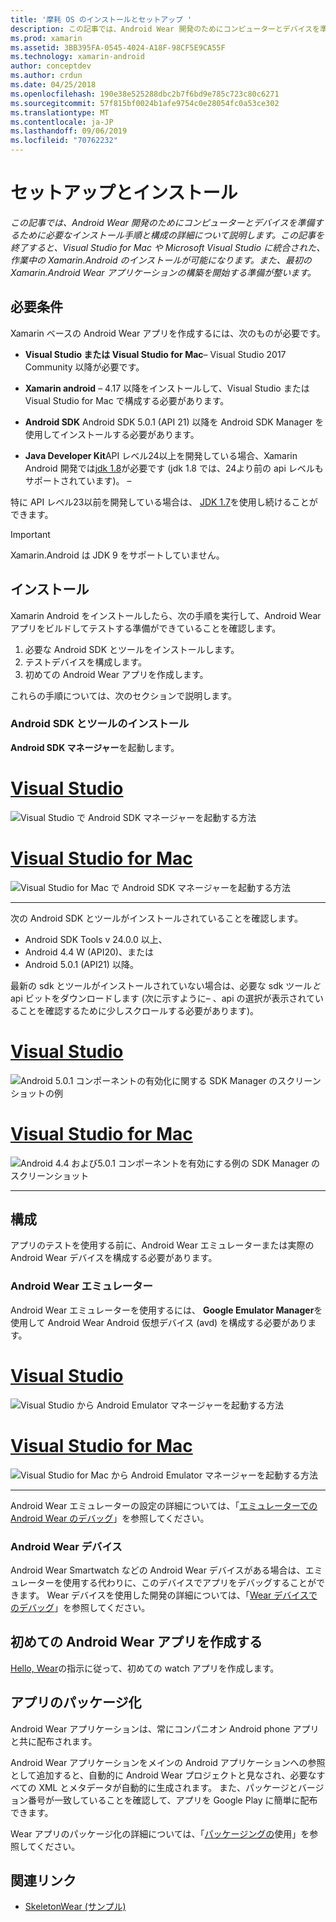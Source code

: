 ```yaml
---
title: '摩耗 OS のインストールとセットアップ '
description: この記事では、Android Wear 開発のためにコンピューターとデバイスを準備するために必要なインストール手順と構成の詳細について説明します。 この記事を終了すると、Visual Studio for Mac や Microsoft Visual Studio に統合された、作業中の Xamarin.Android のインストールが可能になります。また、最初の Xamarin.Android Wear アプリケーションの構築を開始する準備が整います。
ms.prod: xamarin
ms.assetid: 3BB395FA-0545-4024-A18F-98CF5E9CA55F
ms.technology: xamarin-android
author: conceptdev
ms.author: crdun
ms.date: 04/25/2018
ms.openlocfilehash: 190e38e525288dbc2b7f6bd9e785c723c80c6271
ms.sourcegitcommit: 57f815bf0024b1afe9754c0e28054fc0a53ce302
ms.translationtype: MT
ms.contentlocale: ja-JP
ms.lasthandoff: 09/06/2019
ms.locfileid: "70762232"
---
```

# <a name="setup-and-installation"></a>セットアップとインストール

_この記事では、Android Wear 開発のためにコンピューターとデバイスを準備するために必要なインストール手順と構成の詳細について説明します。この記事を終了すると、Visual Studio for Mac や Microsoft Visual Studio に統合された、作業中の Xamarin.Android のインストールが可能になります。また、最初の Xamarin.Android Wear アプリケーションの構築を開始する準備が整います。_

## <a name="requirements"></a>必要条件

Xamarin ベースの Android Wear アプリを作成するには、次のものが必要です。

- **Visual Studio または Visual Studio for Mac**&ndash; Visual Studio 2017 Community 以降が必要です。

- **Xamarin android** &ndash; 4.17 以降をインストールして、Visual Studio または Visual Studio for Mac で構成する必要があります。

- **Android SDK** Android SDK 5.0.1 (API 21) 以降を Android SDK Manager を使用してインストールする必要があります。

- **Java Developer Kit**API レベル24以上を開発している場合、Xamarin Android 開発では[jdk 1.8](https://www.oracle.com/technetwork/java/javase/downloads/jdk8-downloads-2133151.html)が必要です (jdk 1.8 では、24より前の api レベルもサポートされています)。 &ndash;

特に API レベル23以前を開発している場合は、 [JDK 1.7](https://www.oracle.com/technetwork/java/javase/downloads/jdk7-downloads-1880260.html)を使用し続けることができます。

> [!IMPORTANT]
> Xamarin.Android は JDK 9 をサポートしていません。

## <a name="installation"></a>インストール

Xamarin Android をインストールしたら、次の手順を実行して、Android Wear アプリをビルドしてテストする準備ができていることを確認します。 

1. 必要な Android SDK とツールをインストールします。
2. テストデバイスを構成します。
3. 初めての Android Wear アプリを作成します。

これらの手順については、次のセクションで説明します。

### <a name="install-android-sdk-and-tools"></a>Android SDK とツールのインストール 

**Android SDK マネージャー**を起動します。 

# <a name="visual-studiotabwindows"></a>[Visual Studio](#tab/windows)

![Visual Studio で Android SDK マネージャーを起動する方法](installation-images/vs/sdk-menu.png)

# <a name="visual-studio-for-mactabmacos"></a>[Visual Studio for Mac](#tab/macos)

![Visual Studio for Mac で Android SDK マネージャーを起動する方法](installation-images/xs/sdk-menu.png)

-----

次の Android SDK とツールがインストールされていることを確認します。

- Android SDK Tools v 24.0.0 以上、
- Android 4.4 W (API20)、または
- Android 5.0.1 (API21) 以降。

最新の sdk とツールがインストールされていない場合は、必要な sdk ツール*と*api ビットをダウンロードします (次に示すように&ndash; 、api の選択が表示されていることを確認するために少しスクロールする必要があります)。 

# <a name="visual-studiotabwindows"></a>[Visual Studio](#tab/windows)

![Android 5.0.1 コンポーネントの有効化に関する SDK Manager のスクリーンショットの例](installation-images/vs/sdk-select.png)

# <a name="visual-studio-for-mactabmacos"></a>[Visual Studio for Mac](#tab/macos)

![Android 4.4 および5.0.1 コンポーネントを有効にする例の SDK Manager のスクリーンショット](installation-images/xs/sdk-select.png)

-----

## <a name="configuration"></a>構成

アプリのテストを使用する前に、Android Wear エミュレーターまたは実際の Android Wear デバイスを構成する必要があります。 

### <a name="android-wear-emulator"></a>Android Wear エミュレーター

Android Wear エミュレーターを使用するには、 **Google Emulator Manager**を使用して Android Wear Android 仮想デバイス (avd) を構成する必要があります。

# <a name="visual-studiotabwindows"></a>[Visual Studio](#tab/windows)

![Visual Studio から Android Emulator マネージャーを起動する方法](installation-images/vs/emulator-menu.png)

# <a name="visual-studio-for-mactabmacos"></a>[Visual Studio for Mac](#tab/macos)

![Visual Studio for Mac から Android Emulator マネージャーを起動する方法](installation-images/xs/emulator-menu.png)

-----

Android Wear エミュレーターの設定の詳細については、「[エミュレーターでの Android Wear のデバッグ](~/android/wear/deploy-test/debug-on-emulator.md)」を参照してください。

### <a name="android-wear-device"></a>Android Wear デバイス

Android Wear Smartwatch などの Android Wear デバイスがある場合は、エミュレーターを使用する代わりに、このデバイスでアプリをデバッグすることができます。 Wear デバイスを使用した開発の詳細については、「[Wear デバイスでのデバッグ](~/android/wear/deploy-test/debug-on-device.md)」を参照してください。

## <a name="create-your-first-android-wear-app"></a>初めての Android Wear アプリを作成する

[Hello, Wear](~/android/wear/get-started/hello-wear.md)の指示に従って、初めての watch アプリを作成します。

## <a name="packaging-your-app"></a>アプリのパッケージ化

Android Wear アプリケーションは、常にコンパニオン Android phone アプリと共に配布されます。 

Android Wear アプリケーションをメインの Android アプリケーションへの参照として追加すると、自動的に Android Wear プロジェクトと見なされ、必要なすべての XML とメタデータが自動的に生成されます。 また、パッケージとバージョン番号が一致していることを確認して、アプリを Google Play に簡単に配布できます。 

Wear アプリのパッケージ化の詳細については、「[パッケージングの](~/android/wear/deploy-test/packaging.md)使用」を参照してください。

## <a name="related-links"></a>関連リンク

- [SkeletonWear (サンプル)](https://docs.microsoft.com/samples/xamarin/monodroid-samples/wear-skeletonwear)
